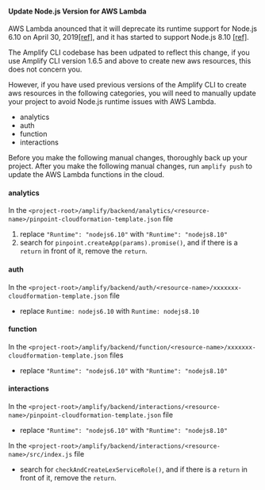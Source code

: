 #### Update Node.js Version for AWS Lambda
AWS Lambda anounced that it will deprecate its runtime support for Node.js 6.10  on April 30, 2019[[ref]](https://docs.aws.amazon.com/lambda/latest/dg/runtime-support-policy.html),
and it has started to support Node.js 8.10 [[ref]](https://aws.amazon.com/about-aws/whats-new/2018/04/aws-lambda-supports-nodejs/).

The Amplify CLI codebase has been udpated to reflect this change, if you use Amplify CLI version 1.6.5 and above
to create new aws resources, this does not concern you.

However, if you have used previous versions of the Amplify CLI to create aws resources in the following categories, 
you will need to manually update your project to avoid Node.js runtime issues with AWS Lambda. 
- analytics 
- auth
- function
- interactions

Before you make the following manual changes, thoroughly back up your project. 
After you make the following manual changes, run `amplify push` to update the AWS Lambda functions in the cloud. 

#### analytics
In the `<project-root>/amplify/backend/analytics/<resource-name>/pinpoint-cloudformation-template.json` file
1. replace `"Runtime": "nodejs6.10"` with `"Runtime": "nodejs8.10"`
2. search for `pinpoint.createApp(params).promise()`, and if there is a `return` in front of it, remove the `return`. 

#### auth
In the `<project-root>/amplify/backend/auth/<resource-name>/xxxxxxx-cloudformation-template.json` file
- replace `Runtime: nodejs6.10` with `Runtime: nodejs8.10`

#### function
In the `<project-root>/amplify/backend/function/<resource-name>/xxxxxxx-cloudformation-template.json` files
- replace `"Runtime": "nodejs6.10"` with `"Runtime": "nodejs8.10"`

#### interactions
In the `<project-root>/amplify/backend/interactions/<resource-name>/pinpoint-cloudformation-template.json` file

- replace `"Runtime": "nodejs6.10"` with `"Runtime": "nodejs8.10"`

In the `<project-root>/amplify/backend/interactions/<resource-name>/src/index.js` file

- search for `checkAndCreateLexServiceRole()`, and if there is a `return` in front of it, remove the `return`. 
